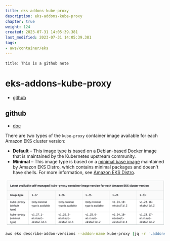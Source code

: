 ```yaml
---
title: eks-addons-kube-proxy
description: eks-addons-kube-proxy
chapter: true
weight: 124
created: 2023-07-31 14:05:39.381
last_modified: 2023-07-31 14:05:39.381
tags: 
- aws/container/eks 
---
```


```ad-attention
title: This is a github note

```

# eks-addons-kube-proxy

- [github](#github)


## github
- [doc](https://docs.aws.amazon.com/eks/latest/userguide/managing-kube-proxy.html)

There are two types of the `kube-proxy` container image available for each Amazon EKS cluster version:
- **Default** – This image type is based on a Debian-based Docker image that is maintained by the Kubernetes upstream community.    
- **Minimal** – This image type is based on a [minimal base image](https://gallery.ecr.aws/eks-distro-build-tooling/eks-distro-minimal-base-iptables) maintained by Amazon EKS Distro, which contains minimal packages and doesn't have shells. For more information, see [Amazon EKS Distro](https://distro.eks.amazonaws.com/).

![eks-addons-kube-proxy-png-1.png](eks-addons-kube-proxy-png-1.png)

```sh
aws eks describe-addon-versions --addon-name kube-proxy |jq -r '.addons[].addonVersions[].addonVersion'
```







